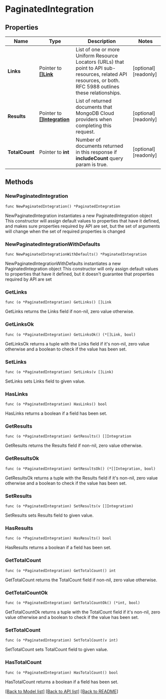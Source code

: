 # PaginatedIntegration

## Properties

Name | Type | Description | Notes
------------ | ------------- | ------------- | -------------
**Links** | Pointer to [**[]Link**](Link.md) | List of one or more Uniform Resource Locators (URLs) that point to API sub-resources, related API resources, or both. RFC 5988 outlines these relationships. | [optional] [readonly] 
**Results** | Pointer to [**[]Integration**](Integration.md) | List of returned documents that MongoDB Cloud providers when completing this request. | [optional] [readonly] 
**TotalCount** | Pointer to **int** | Number of documents returned in this response if **includeCount** query param is true. | [optional] [readonly] 

## Methods

### NewPaginatedIntegration

`func NewPaginatedIntegration() *PaginatedIntegration`

NewPaginatedIntegration instantiates a new PaginatedIntegration object
This constructor will assign default values to properties that have it defined,
and makes sure properties required by API are set, but the set of arguments
will change when the set of required properties is changed

### NewPaginatedIntegrationWithDefaults

`func NewPaginatedIntegrationWithDefaults() *PaginatedIntegration`

NewPaginatedIntegrationWithDefaults instantiates a new PaginatedIntegration object
This constructor will only assign default values to properties that have it defined,
but it doesn't guarantee that properties required by API are set

### GetLinks

`func (o *PaginatedIntegration) GetLinks() []Link`

GetLinks returns the Links field if non-nil, zero value otherwise.

### GetLinksOk

`func (o *PaginatedIntegration) GetLinksOk() (*[]Link, bool)`

GetLinksOk returns a tuple with the Links field if it's non-nil, zero value otherwise
and a boolean to check if the value has been set.

### SetLinks

`func (o *PaginatedIntegration) SetLinks(v []Link)`

SetLinks sets Links field to given value.

### HasLinks

`func (o *PaginatedIntegration) HasLinks() bool`

HasLinks returns a boolean if a field has been set.

### GetResults

`func (o *PaginatedIntegration) GetResults() []Integration`

GetResults returns the Results field if non-nil, zero value otherwise.

### GetResultsOk

`func (o *PaginatedIntegration) GetResultsOk() (*[]Integration, bool)`

GetResultsOk returns a tuple with the Results field if it's non-nil, zero value otherwise
and a boolean to check if the value has been set.

### SetResults

`func (o *PaginatedIntegration) SetResults(v []Integration)`

SetResults sets Results field to given value.

### HasResults

`func (o *PaginatedIntegration) HasResults() bool`

HasResults returns a boolean if a field has been set.

### GetTotalCount

`func (o *PaginatedIntegration) GetTotalCount() int`

GetTotalCount returns the TotalCount field if non-nil, zero value otherwise.

### GetTotalCountOk

`func (o *PaginatedIntegration) GetTotalCountOk() (*int, bool)`

GetTotalCountOk returns a tuple with the TotalCount field if it's non-nil, zero value otherwise
and a boolean to check if the value has been set.

### SetTotalCount

`func (o *PaginatedIntegration) SetTotalCount(v int)`

SetTotalCount sets TotalCount field to given value.

### HasTotalCount

`func (o *PaginatedIntegration) HasTotalCount() bool`

HasTotalCount returns a boolean if a field has been set.


[[Back to Model list]](../README.md#documentation-for-models) [[Back to API list]](../README.md#documentation-for-api-endpoints) [[Back to README]](../README.md)


